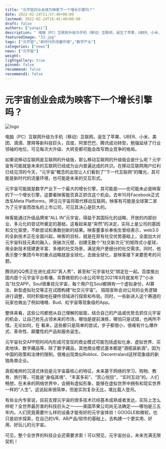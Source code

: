 ```yaml
---
title: "元宇宙创业会成为映客下一个增长引擎吗？"
date: 2022-02-24T21:57:40+08:00
lastmod: 2022-02-24T16:45:40+08:00
draft: false
authors: ["yangsi"]
description: " 电脑（PC）互联网升级为手机（移动）互联网，诞生了苹果、UBER、小米、美团、滴滴、摩拜等新科技巨头，百度、阿里巴巴、腾讯成功转型，勉强延续了行业领袖的地位，可见每次大升级、大转变都可能会改写商业竞争的格局。"
featuredImage: "33.jpg"
tags: ["元宇宙","新时代的流量环境","数字产业"]
categories: ["news"]
news: ["元宇宙"]
weight: 
lightgallery: true
pinned: false
recommend: false
recommend1: false
---
```


# 元宇宙创业会成为映客下一个增长引擎吗？

![logo](https://pics7.baidu.com/feed/a6efce1b9d16fdfaed12d51c2a41055e95ee7b1a.jpeg?token=6c6f13f322719bf9fd9fcecd030a7f81)



 电脑（PC）互联网升级为手机（移动）互联网，诞生了苹果、UBER、小米、美团、滴滴、摩拜等新科技巨头，百度、阿里巴巴、腾讯成功转型，勉强延续了行业领袖的地位，可见每次大升级、大转变都可能会改写商业竞争的格局。

如果说移动互联网是互联网的升级版，那么移动互联网的升级版会是什么呢？元宇宙有可能就是未来的互联网已经成为业内普遍达成的共识。在移动互联网用户红利已经见顶的今天，“元宇宙”概念的出现让人们看到了“下一代互联网”的曙光，其可能是新时代的流量环境，也可能是未来的交互形式。

元宇宙可能就是数字产业下一个最大的增长引擎，其可能是——也可能未必是映客的下一个增长引擎，这要看映客能否真正抓住这个机会。去年10月Facebook正式改名Meta Platforms，押注元宇宙将取代移动互联网，映客有可能是全球第二家为了元宇宙而改名的上市公司，可见其决心是巨大的。

映客能通过升级品牌来“ALL IN”元宇宙，得益于其国际化的战略、开放的内部创业、多元化的尝试所奠定的基础，这看起来是“突然”的决定，实际上是公司的基因和文化驱使，不断尝试和勇敢创新的结果。映客董事长奉佑生曾经表示，web3.0的全新技术正在全面兴起，映客的目标，就是在原有社交优势基础上，全面加大对元宇宙科技元素的融入，突破次元壁，创建无数个“社交新次元”的矩阵式小星球，用全新技术搭建更丰富、多维的社交场景，满足用户更细分的社交需求。同时，他表示整个集团今年的重点战略就是全球化，去做全球化，是映客接下来要思考的问题。

腾讯的QQ秀正在进化成3D“真人秀”，甚至和“元宇宙社交”绑定在一起。百度推出国内首个元宇宙平台希壤，背靠微软的小冰公司早在2021年9月就发布了“小冰岛”社交APP。Soul很重视元宇宙，每个用户在Soul都拥有一个虚拟身份，AI算法、新型虚拟社交等正在试图构建“社交元宇宙”。 陌陌宣称会对公司的业务逻辑进行调整，同时积极地在硬件领域进行探索和布局。同时，一些新进入这个赛道的玩家也做出了例如啫喱、Bud、虹宇宙等现象级的App。

整体来看，这些公司都想从自己理解的层面，结合自己的产品或优势去抓住元宇宙的机会，让自己抢先占领未来的市场，哪怕是提前演练，哪怕只是试错，也再所不惜。无论如何，在 看来，这些都只是简单的尝试，步子都很小，很难有什么爆炸式、革命性、颠覆性的产品和服务诞生。

元宇宙社交APP短时间内形成可变现的商业模式可能包括虚拟化身、虚拟世界、买卖地块、数字藏品等，除了数字藏品，其他商业模式基本都是“酒瓶装新酒”。因为中国的政策和法律的限制，很难出现类似Roblox、Decentraland这样现象级的新独角兽企业。

真假难辨的沉浸式体验是元宇宙最核心的特征，未来基于网络的学习、购物、教育、旅行等，可能是“身临其境”、“丰富多彩”、“赏心悦目”、“实时互动”的。人们畅想，在未来的网络世界中，会拥有虚拟形象，能够在虚拟世界中拥有和现实世界一样的“人生”。这说起来很简单，但是实则复杂无比，堪比载人登月。

有些业内专家说，目前支撑元宇宙的很多技术已经基本成熟或者发达，实际上怎么样呢？全世界最厉害的科技巨头之一——美国苹果公司尚无法确定——哪怕是三五年内，人们究竟需要什么样的设备才能有好的元宇宙体验！GOOGLE和微软，也只是初步探索，在自己的VR、AR产品/软件的基础上，去构建一个更实用、好用、好玩儿的元宇宙。

可见，整个全世界的科技企业还需要求索！可以预见，元宇宙创业，未来充满无限契机！